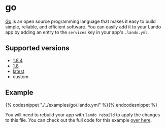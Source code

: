 go
==

[Go](https://golang.org/) is an open source programming language that makes it easy to build simple, reliable, and efficient software. You can easily add it to your Lando app by adding an entry to the `services` key in your app's `.lando.yml`.

Supported versions
------------------

*   [1.8.4](https://hub.docker.com/r/_golang/)
*   [1.8](https://hub.docker.com/r/_golang/)
*   [latest](https://hub.docker.com/r/_/_golang/)
*   custom

Example
-------

{% codesnippet "./../examples/go/.lando.yml" %}{% endcodesnippet %}

You will need to rebuild your app with `lando rebuild` to apply the changes to this file. You can check out the full code for this example [over here](https://github.com/lando/lando/tree/master/examples/go).
